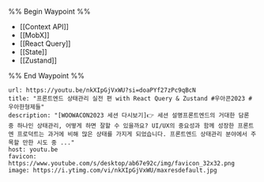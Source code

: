 %% Begin Waypoint %%
- [[Context API]]
- [[MobX]]
- [[React Query]]
- [[State]]
- [[Zustand]]

%% End Waypoint %%

```cardlink
url: https://youtu.be/nkXIpGjVxWU?si=doaPYf27zPc9qBcN
title: "프론트엔드 상태관리 실전 편 with React Query & Zustand #우아콘2023 #우아한형제들"
description: "[WOOWACON2023 세션 다시보기]👉 세션 설명프론트엔드의 거대한 담론 중 하나인 상태관리, 어떻게 하면 잘할 수 있을까요? UI/UX의 중요성과 함께 성장한 프론트엔 프로덕트는 과거에 비해 많은 상태를 가지게 되었습니다. 프론트엔드 상태관리 분야에서 주목할 만한 시도 중 ..."
host: youtu.be
favicon: https://www.youtube.com/s/desktop/ab67e92c/img/favicon_32x32.png
image: https://i.ytimg.com/vi/nkXIpGjVxWU/maxresdefault.jpg
```

